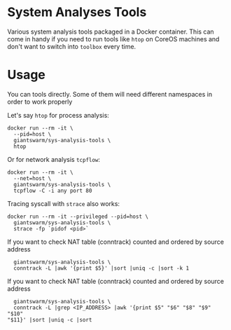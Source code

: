 # System Analyses Tools

Various system analysis tools packaged in a Docker container. This can come in
handy if you need to run tools like `htop` on CoreOS machines and don't want to
switch into `toolbox` every time.

# Usage

You can tools directly. Some of them will need different namespaces in order to
work properly

Let's say `htop` for process analysis:

```
docker run --rm -it \
  --pid=host \
  giantswarm/sys-analysis-tools \
  htop
```

Or for network analysis `tcpflow`:

```
docker run --rm -it \
  --net=host \
  giantswarm/sys-analysis-tools \
  tcpflow -C -i any port 80
```

Tracing syscall with `strace` also works:

```
docker run --rm -it --privileged --pid=host \
  giantswarm/sys-analysis-tools \
  strace -fp `pidof <pid>`
```

If you want to check NAT table (conntrack) counted and ordered by source
address
```docker run --rm -it --net=host --cap-add=ALL \
  giantswarm/sys-analysis-tools \
  conntrack -L |awk '{print $5}' |sort |uniq -c |sort -k 1
```

If you want to check NAT table (conntrack) counted and ordered by source
address
```docker run --rm -it --net=host --cap-add=ALL \
  giantswarm/sys-analysis-tools \
  conntrack -L |grep <IP_ADDRESS> |awk '{print $5" "$6" "$8" "$9" "$10"
"$11}' |sort |uniq -c |sort
```
